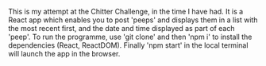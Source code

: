 This is my attempt at the Chitter Challenge, in the time I have had. It is a React app which enables you to post 'peeps' and displays them in a list with the most recent first, and the date and time displayed as part of each 'peep'. To run the programme, use 'git clone' and then 'npm i' to install the dependencies (React, ReactDOM). Finally 'npm start' in the local terminal will launch the app in the browser.

